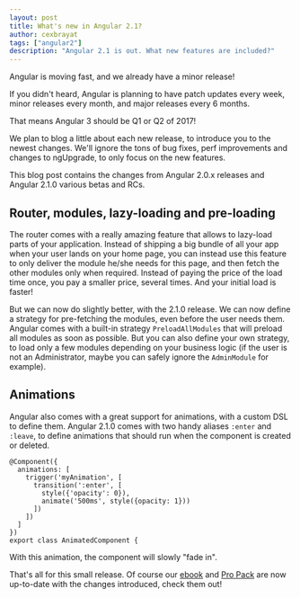 ```yaml
---
layout: post
title: What's new in Angular 2.1?
author: cexbrayat
tags: ["angular2"]
description: "Angular 2.1 is out. What new features are included?"
---
```


Angular is moving fast, and we already have a minor release!

If you didn't heard, Angular is planning to have patch updates every week,
minor releases every month, and major releases every 6 months.

That means Angular 3 should be Q1 or Q2 of 2017!

We plan to blog a little about each new release,
to introduce you to the newest changes.
We'll ignore the tons of bug fixes, perf improvements and changes to ngUpgrade,
to only focus on the new features.

This blog post contains the changes from Angular 2.0.x releases
and Angular 2.1.0 various betas and RCs.

## Router, modules, lazy-loading and pre-loading

The router comes with a really amazing feature
that allows to lazy-load parts of your application.
Instead of shipping a big bundle of all your app when your user lands on your home page,
you can instead use this feature to only deliver the module he/she needs for this page,
and then fetch the other modules only when required.
Instead of paying the price of the load time once,
you pay a smaller price, several times. And your initial load is faster!

But we can now do slightly better, with the 2.1.0 release.
We can now define a strategy for pre-fetching the modules, even before the user needs them.
Angular comes with a built-in strategy `PreloadAllModules` that will preload all modules as soon as possible.
But you can also define your own strategy, to load only a few modules depending on your business logic
(if the user is not an Administrator, maybe you can safely ignore the `AdminModule` for example).

## Animations

Angular also comes with a great support for animations,
with a custom DSL to define them.
Angular 2.1.0 comes with two handy aliases `:enter` and `:leave`,
to define animations that should run when the component is created or deleted.

    @Component({
      animations: [
        trigger('myAnimation', [
          transition(':enter', [
            style({'opacity': 0}),
            animate('500ms', style({opacity: 1}))
          ])
        ])
      ]
    })
    export class AnimatedComponent {

With this animation, the component will slowly "fade in".

That's all for this small release.
Of course our [ebook](https://books.ninja-squad.com) and [Pro Pack](https://angular2-exercises.ninja-squad.com/) are now up-to-date with the changes introduced,
check them out!
